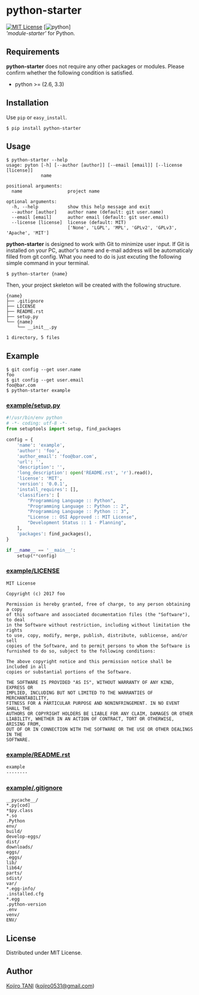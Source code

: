 # python-starter
[![MIT License](http://img.shields.io/badge/license-MIT-blue.svg?style=flat)](LICENSE)
[![python](https://img.shields.io/badge/python-2.6%2B%2C%203.3%2B-red.svg)]  
*'module-starter'* for Python.


## Requirements
**python-starter** does not require any other packages or modules. Please confirm whether the following condition is satisfied.  
- python >= (2.6, 3.3)


## Installation
Use `pip` or `easy_install`.  
```
$ pip install python-starter
```

## Usage
```
$ python-starter --help
usage: pyton [-h] [--author [author]] [--email [email]] [--license [license]]
             name

positional arguments:
  name                 project name

optional arguments:
  -h, --help           show this help message and exit
  --author [author]    author name (default: git user.name)
  --email [email]      author email (default: git user.email)
  --license [license]  license (default: MIT)
                       ['None', 'LGPL', 'MPL', 'GPLv2', 'GPLv3', 'Apache', 'MIT']
``` 
**python-starter** is designed to work with Git to minimize user input. If Git is installed on your PC, author's name and e-mail address will be automaticaly filled from git config. What you need to do is just excuting the following simple command in your terminal.  
```
$ python-starter {name}
```
Then, your project skeleton will be created with the following structure.  
```
{name}
├── .gitignore
├── LICENSE
├── README.rst
├── setup.py
└── {name}
    └── __init__.py

1 directory, 5 files
```

## Example
```
$ git config --get user.name
foo
$ git config --get user.email
foo@bar.com
$ python-starter example
```

### [example/setup.py](example/setup.py)
```python
#!/usr/bin/env python
# -*- coding: utf-8 -*-
from setuptools import setup, find_packages

config = {
    'name': 'example',
    'author': 'foo',
    'author_email': 'foo@bar.com',
    'url': '',
    'description': '',
    'long_description': open('README.rst', 'r').read(),
    'license': 'MIT',
    'version': '0.0.1',
    'install_requires': [],
    'classifiers': [
        "Programming Language :: Python",
        "Programming Language :: Python :: 2",
        "Programming Language :: Python :: 3",
        "License :: OSI Approved :: MIT License",
        "Development Status :: 1 - Planning",
    ],
    'packages': find_packages(),
}

if __name__ == '__main__':
    setup(**config)
```

### [example/LICENSE](example/LICENSE)
```
MIT License

Copyright (c) 2017 foo

Permission is hereby granted, free of charge, to any person obtaining a copy
of this software and associated documentation files (the "Software"), to deal
in the Software without restriction, including without limitation the rights
to use, copy, modify, merge, publish, distribute, sublicense, and/or sell
copies of the Software, and to permit persons to whom the Software is
furnished to do so, subject to the following conditions:

The above copyright notice and this permission notice shall be included in all
copies or substantial portions of the Software.

THE SOFTWARE IS PROVIDED "AS IS", WITHOUT WARRANTY OF ANY KIND, EXPRESS OR
IMPLIED, INCLUDING BUT NOT LIMITED TO THE WARRANTIES OF MERCHANTABILITY,
FITNESS FOR A PARTICULAR PURPOSE AND NONINFRINGEMENT. IN NO EVENT SHALL THE
AUTHORS OR COPYRIGHT HOLDERS BE LIABLE FOR ANY CLAIM, DAMAGES OR OTHER
LIABILITY, WHETHER IN AN ACTION OF CONTRACT, TORT OR OTHERWISE, ARISING FROM,
OUT OF OR IN CONNECTION WITH THE SOFTWARE OR THE USE OR OTHER DEALINGS IN THE
SOFTWARE.
```

### [example/README.rst](example/README.rst)
```reST
example
--------
```

### [example/.gitignore](example/.gitignore)
```
__pycache__/
*.py[cod]
*$py.class
*.so
.Python
env/
build/
develop-eggs/
dist/
downloads/
eggs/
.eggs/
lib/
lib64/
parts/
sdist/
var/
*.egg-info/
.installed.cfg
*.egg
.python-version
.env
venv/
ENV/
```


## License
Distributed under MIT License.  

## Author
[Kojiro TANI](https://github.com/koji-kojiro "koji-kojiro") (kojiro0531@gmail.com)
